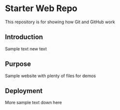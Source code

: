 # Starter Web Repo

This repository is for showing how Git and GitHub work

## Introduction

Sample text new text

## Purpose

Sample website with plenty of files for demos

## Deployment

More sample text down here